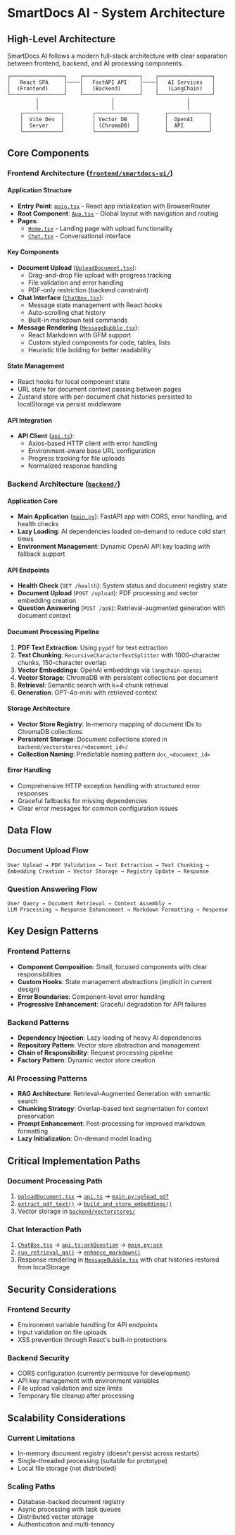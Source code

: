 # SmartDocs AI - System Architecture

## High-Level Architecture

SmartDocs AI follows a modern full-stack architecture with clear separation between frontend, backend, and AI processing components.

```
┌─────────────────┐    ┌──────────────────┐    ┌─────────────────┐
│   React SPA     │────│   FastAPI API    │────│   AI Services   │
│  (Frontend)     │    │   (Backend)      │    │   (LangChain)   │
└─────────────────┘    └──────────────────┘    └─────────────────┘
         │                       │                       │
         │                       │                       │
    ┌────────────┐         ┌─────────────┐        ┌─────────────┐
    │  Vite Dev  │         │ Vector DB   │        │  OpenAI     │
    │  Server    │         │ (ChromaDB)  │        │  API        │
    └────────────┘         └─────────────┘        └─────────────┘
```

## Core Components

### Frontend Architecture ([`frontend/smartdocs-ui/`](../../../frontend/smartdocs-ui/))

#### Application Structure
- **Entry Point**: [`main.tsx`](../../../frontend/smartdocs-ui/src/main.tsx:1) - React app initialization with BrowserRouter
- **Root Component**: [`App.tsx`](../../../frontend/smartdocs-ui/src/App.tsx:1) - Global layout with navigation and routing
- **Pages**: 
  - [`Home.tsx`](../../../frontend/smartdocs-ui/src/pages/Home.tsx:1) - Landing page with upload functionality
  - [`Chat.tsx`](../../../frontend/smartdocs-ui/src/pages/Chat.tsx:1) - Conversational interface

#### Key Components
- **Document Upload** ([`UploadDocument.tsx`](../../../frontend/smartdocs-ui/src/components/UploadDocument.tsx:1)): 
  - Drag-and-drop file upload with progress tracking
  - File validation and error handling
  - PDF-only restriction (backend constraint)
- **Chat Interface** ([`ChatBox.tsx`](../../../frontend/smartdocs-ui/src/components/ChatBox.tsx:1)):
  - Message state management with React hooks
  - Auto-scrolling chat history
  - Built-in markdown test commands
- **Message Rendering** ([`MessageBubble.tsx`](../../../frontend/smartdocs-ui/src/components/MessageBubble.tsx:1)):
  - React Markdown with GFM support
  - Custom styled components for code, tables, lists
  - Heuristic title bolding for better readability

#### State Management
- React hooks for local component state
- URL state for document context passing between pages
- Zustand store with per-document chat histories persisted to localStorage via persist middleware

#### API Integration
- **API Client** ([`api.ts`](../../../frontend/smartdocs-ui/src/api/api.ts:1)):
  - Axios-based HTTP client with error handling
  - Environment-aware base URL configuration
  - Progress tracking for file uploads
  - Normalized response handling

### Backend Architecture ([`backend/`](../../../backend/))

#### Application Core
- **Main Application** ([`main.py`](../../../backend/main.py:1)): FastAPI app with CORS, error handling, and health checks
- **Lazy Loading**: AI dependencies loaded on-demand to reduce cold start times
- **Environment Management**: Dynamic OpenAI API key loading with fallback support

#### API Endpoints
- **Health Check** (`GET /health`): System status and document registry state
- **Document Upload** (`POST /upload`): PDF processing and vector embedding creation
- **Question Answering** (`POST /ask`): Retrieval-augmented generation with document context

#### Document Processing Pipeline
1. **PDF Text Extraction**: Using `pypdf` for text extraction
2. **Text Chunking**: `RecursiveCharacterTextSplitter` with 1000-character chunks, 150-character overlap
3. **Vector Embeddings**: OpenAI embeddings via `langchain-openai`
4. **Vector Storage**: ChromaDB with persistent collections per document
5. **Retrieval**: Semantic search with k=4 chunk retrieval
6. **Generation**: GPT-4o-mini with retrieved context

#### Storage Architecture
- **Vector Store Registry**: In-memory mapping of document IDs to ChromaDB collections
- **Persistent Storage**: Document collections stored in `backend/vectorstores/<document_id>/`
- **Collection Naming**: Predictable naming pattern `doc_<document_id>`

#### Error Handling
- Comprehensive HTTP exception handling with structured error responses
- Graceful fallbacks for missing dependencies
- Clear error messages for common configuration issues

## Data Flow

### Document Upload Flow
```
User Upload → PDF Validation → Text Extraction → Text Chunking → 
Embedding Creation → Vector Storage → Registry Update → Response
```

### Question Answering Flow  
```
User Query → Document Retrieval → Context Assembly → 
LLM Processing → Response Enhancement → Markdown Formatting → Response
```

## Key Design Patterns

### Frontend Patterns
- **Component Composition**: Small, focused components with clear responsibilities
- **Custom Hooks**: State management abstractions (implicit in current design)
- **Error Boundaries**: Component-level error handling
- **Progressive Enhancement**: Graceful degradation for API failures

### Backend Patterns
- **Dependency Injection**: Lazy loading of heavy AI dependencies
- **Repository Pattern**: Vector store abstraction and management
- **Chain of Responsibility**: Request processing pipeline
- **Factory Pattern**: Dynamic vector store creation

### AI Processing Patterns
- **RAG Architecture**: Retrieval-Augmented Generation with semantic search
- **Chunking Strategy**: Overlap-based text segmentation for context preservation
- **Prompt Enhancement**: Post-processing for improved markdown formatting
- **Lazy Initialization**: On-demand model loading

## Critical Implementation Paths

### Document Processing Path
1. [`UploadDocument.tsx`](../../../frontend/smartdocs-ui/src/components/UploadDocument.tsx:1) → [`api.ts`](../../../frontend/smartdocs-ui/src/api/api.ts:102) → [`main.py:upload_pdf`](../../../backend/main.py:409)
2. [`extract_pdf_text()`](../../../backend/main.py:106) → [`build_and_store_embeddings()`](../../../backend/main.py:134)
3. Vector storage in [`backend/vectorstores/`](../../../backend/vectorstores/)

### Chat Interaction Path
1. [`ChatBox.tsx`](../../../frontend/smartdocs-ui/src/components/ChatBox.tsx:1) → [`api.ts:askQuestion`](../../../frontend/smartdocs-ui/src/api/api.ts:135) → [`main.py:ask`](../../../backend/main.py:440)
2. [`run_retrieval_qa()`](../../../backend/main.py:222) → [`enhance_markdown()`](../../../backend/main.py:344)
3. Response rendering in [`MessageBubble.tsx`](../../../frontend/smartdocs-ui/src/components/MessageBubble.tsx:1) with chat histories restored from localStorage

## Security Considerations

### Frontend Security
- Environment variable handling for API endpoints
- Input validation on file uploads
- XSS prevention through React's built-in protections

### Backend Security
- CORS configuration (currently permissive for development)
- API key management with environment variables
- File upload validation and size limits
- Temporary file cleanup after processing

## Scalability Considerations

### Current Limitations
- In-memory document registry (doesn't persist across restarts)
- Single-threaded processing (suitable for prototype)
- Local file storage (not distributed)

### Scaling Paths
- Database-backed document registry
- Async processing with task queues
- Distributed vector storage
- Authentication and multi-tenancy